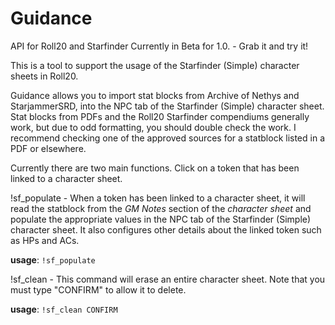 # Guidance
API for Roll20 and Starfinder
Currently in Beta for 1.0. - Grab it and try it!

This is a tool to support the usage of the Starfinder (Simple) character sheets in Roll20. 

Guidance allows you to import stat blocks from Archive of Nethys and StarjammerSRD, into the NPC tab of the Starfinder (Simple) character sheet. Stat blocks from PDFs and the Roll20 Starfinder compendiums generally work, but due to odd formatting, you should double check the work. I recommend checking one of the approved sources for a statblock listed in a PDF or elsewhere.

Currently there are two main functions. Click on a token that has been linked to a character sheet.

!sf_populate - When a token has been linked to a character sheet, it will read the statblock from the *GM Notes* section of the *character sheet* and populate the appropriate values in the NPC tab of the Starfinder (Simple) character sheet. It also configures other details about the linked token such as HPs and ACs.
 
**usage**:  `!sf_populate`

!sf_clean - This command will erase an entire character sheet. Note that you must type "CONFIRM" to allow it to delete.

**usage**:  `!sf_clean CONFIRM`
